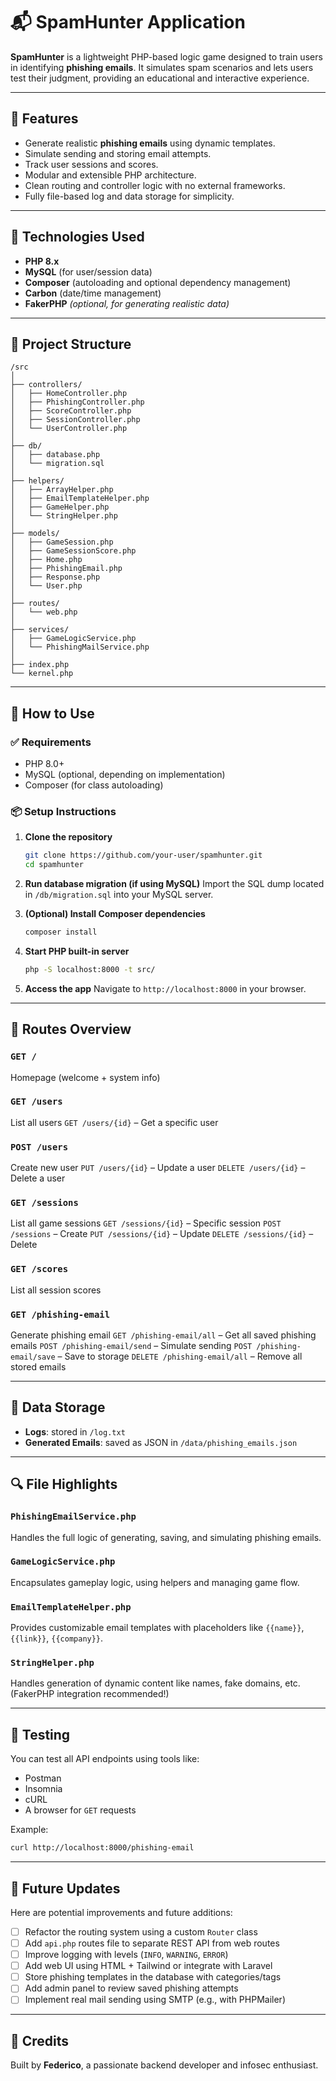 # 📬 SpamHunter Application

**SpamHunter** is a lightweight PHP-based logic game designed to train users in identifying **phishing emails**. It simulates spam scenarios and lets users test their judgment, providing an educational and interactive experience.

---

## 🚀 Features

- Generate realistic **phishing emails** using dynamic templates.
- Simulate sending and storing email attempts.
- Track user sessions and scores.
- Modular and extensible PHP architecture.
- Clean routing and controller logic with no external frameworks.
- Fully file-based log and data storage for simplicity.

---

## 🧰 Technologies Used

- **PHP 8.x**
- **MySQL** (for user/session data)
- **Composer** (autoloading and optional dependency management)
- **Carbon** (date/time management)
- **FakerPHP** *(optional, for generating realistic data)*

---

## 📁 Project Structure

```plaintext
/src
│
├── controllers/
│   ├── HomeController.php
│   ├── PhishingController.php
│   ├── ScoreController.php
│   ├── SessionController.php
│   └── UserController.php
│
├── db/
│   ├── database.php
│   └── migration.sql
│
├── helpers/
│   ├── ArrayHelper.php
│   ├── EmailTemplateHelper.php
│   ├── GameHelper.php
│   └── StringHelper.php
│
├── models/
│   ├── GameSession.php
│   ├── GameSessionScore.php
│   ├── Home.php
│   ├── PhishingEmail.php
│   ├── Response.php
│   └── User.php
│
├── routes/
│   └── web.php
│
├── services/
│   ├── GameLogicService.php
│   └── PhishingMailService.php
│
├── index.php
└── kernel.php
````

---

## 🧪 How to Use

### ✅ Requirements

* PHP 8.0+
* MySQL (optional, depending on implementation)
* Composer (for class autoloading)

### 📦 Setup Instructions

1. **Clone the repository**

   ```bash
   git clone https://github.com/your-user/spamhunter.git
   cd spamhunter
   ```

2. **Run database migration (if using MySQL)**
   Import the SQL dump located in `/db/migration.sql` into your MySQL server.

3. **(Optional) Install Composer dependencies**

   ```bash
   composer install
   ```

4. **Start PHP built-in server**

   ```bash
   php -S localhost:8000 -t src/
   ```

5. **Access the app**
   Navigate to `http://localhost:8000` in your browser.

---

## 🔐 Routes Overview

### `GET /`

Homepage (welcome + system info)

### `GET /users`

List all users
`GET /users/{id}` – Get a specific user

### `POST /users`

Create new user
`PUT /users/{id}` – Update a user
`DELETE /users/{id}` – Delete a user

### `GET /sessions`

List all game sessions
`GET /sessions/{id}` – Specific session
`POST /sessions` – Create
`PUT /sessions/{id}` – Update
`DELETE /sessions/{id}` – Delete

### `GET /scores`

List all session scores

### `GET /phishing-email`

Generate phishing email
`GET /phishing-email/all` – Get all saved phishing emails
`POST /phishing-email/send` – Simulate sending
`POST /phishing-email/save` – Save to storage
`DELETE /phishing-email/all` – Remove all stored emails

---

## 📝 Data Storage

* **Logs**: stored in `/log.txt`
* **Generated Emails**: saved as JSON in `/data/phishing_emails.json`

---

## 🔍 File Highlights

### `PhishingEmailService.php`

Handles the full logic of generating, saving, and simulating phishing emails.

### `GameLogicService.php`

Encapsulates gameplay logic, using helpers and managing game flow.

### `EmailTemplateHelper.php`

Provides customizable email templates with placeholders like `{{name}}`, `{{link}}`, `{{company}}`.

### `StringHelper.php`

Handles generation of dynamic content like names, fake domains, etc. (FakerPHP integration recommended!)

---

## 🧪 Testing

You can test all API endpoints using tools like:

* Postman
* Insomnia
* cURL
* A browser for `GET` requests

Example:

```bash
curl http://localhost:8000/phishing-email
```

---

## 🧭 Future Updates

Here are potential improvements and future additions:

* [ ] Refactor the routing system using a custom `Router` class
* [ ] Add `api.php` routes file to separate REST API from web routes
* [ ] Improve logging with levels (`INFO`, `WARNING`, `ERROR`)
* [ ] Add web UI using HTML + Tailwind or integrate with Laravel
* [ ] Store phishing templates in the database with categories/tags
* [ ] Add admin panel to review saved phishing attempts
* [ ] Implement real mail sending using SMTP (e.g., with PHPMailer)

---



## 🧠 Credits

Built by **Federico**, a passionate backend developer and infosec enthusiast.







